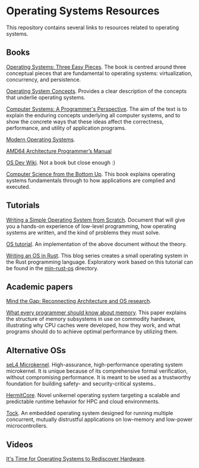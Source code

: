 # Operating Systems Resources

This repository contains several links to resources related to operating systems.

## Books

[Operating Systems: Three Easy Pieces](https://pages.cs.wisc.edu/~remzi/OSTEP/). The book is centred around three conceptual pieces that are fundamental to operating systems: virtualization, concurrency, and persistence.

[Operating System Concepts](https://www.os-book.com/OS10/). Provides a clear description of the concepts that underlie operating systems.

[Computer Systems: A Programmer's Perspective](https://www.pearson.com/us/higher-education/program/Bryant-Computer-Systems-A-Programmer-s-Perspective-3rd-Edition/PGM2476825.html?tab=overview). The aim of the text is to explain the enduring concepts underlying all computer systems, and to show the concrete ways that these ideas affect the correctness, performance, and utility of application programs.

[Modern Operating Systems](https://www.pearson.com/us/higher-education/program/Tanenbaum-Modern-Operating-Systems-4th-Edition/PGM80736.html).

[AMD64 Architecture Programmer’s Manual](https://www.amd.com/system/files/TechDocs/24593.pdf)

[OS Dev Wiki](https://wiki.osdev.org/Main_Page). Not a book but close enough :)

[Computer Science from the Bottom Up](https://www.bottomupcs.com/). This book explains operating systems fundamentals through to how applications are complied and executed.

## Tutorials

[Writing a Simple Operating System from Scratch](https://www.cs.bham.ac.uk/~exr/lectures/opsys/10_11/lectures/os-dev.pdf).  Document that will give you a hands-on experience of low-level programming, how operating systems are written, and the kind of problems they must solve.

[OS tutorial](https://github.com/cfenollosa/os-tutorial). An implementation of the above document without the theory.

[Writing an OS in Rust](https://os.phil-opp.com/). This blog series creates a small operating system in the Rust programming language. Exploratory work based on this tutorial can be found in the [min-rust-os](./min-rust-os) directory.

## Academic papers

[Mind the Gap: Reconnecting Architecture and OS research](https://www.researchgate.net/publication/234806635_Mind_the_gap_reconnecting_architecture_and_OS_research).

[What every programmer should know about memory](https://akkadia.org/drepper/cpumemory.pdf). This paper explains the structure of memory subsystems in use on commodity hardware, illustrating why CPU caches were developed, how they work, and what programs should do to achieve optimal performance by utilizing them.

## Alternative OSs

[seL4 Microkernel](https://sel4.systems/). High-assurance, high-performance operating system microkernel. It is unique because of its comprehensive formal verification, without compromising performance. It is meant to be used as a trustworthy foundation for building safety- and security-critical systems..

[HermitCore](https://hermitcore.org/). Novel unikernel operating system targeting a scalable and predictable runtime behavior for HPC and cloud environments.

[Tock](https://www.tockos.org/). An embedded operating system designed for running multiple concurrent, mutually distrustful applications on low-memory and low-power microcontrollers.

## Videos

[It's Time for Operating Systems to Rediscover Hardware](https://www.youtube.com/watch?v=36myc8wQhLo).
